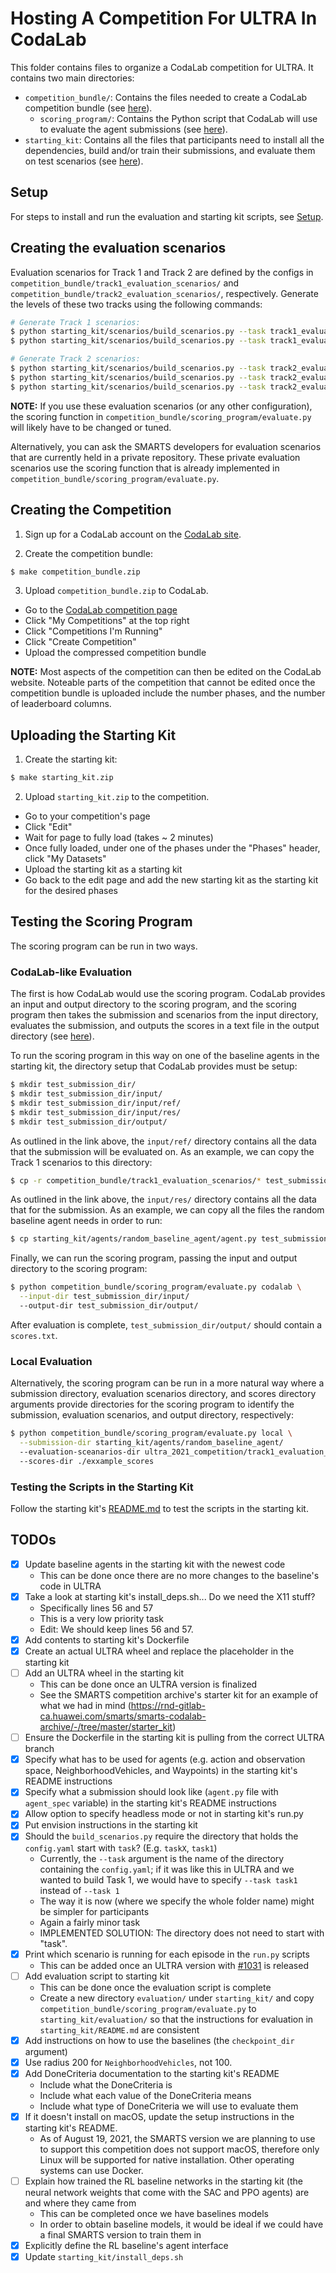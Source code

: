 # Hosting A Competition For ULTRA In CodaLab

This folder contains files to organize a CodaLab competition for ULTRA. It contains two main directories:
- `competition_bundle/`: Contains the files needed to create a CodaLab competition
  bundle (see [here](https://github.com/codalab/codalab-competitions/wiki/User_Building-a-Competition-Bundle)).
  - `scoring_program/`: Contains the Python script that CodaLab will use to evaluate the agent submissions (see [here](https://github.com/codalab/codalab-competitions/wiki/User_Building-a-Scoring-Program-for-a-Competition)).
- `starting_kit`: Contains all the files that participants need to install all
  the dependencies, build and/or train their submissions, and evaluate them on test scenarios (see [here](https://github.com/codalab/codalab-competitions/wiki/User_Competition-Roadmap#creating-a-starting-kit)).

## Setup
For steps to install and run the evaluation and starting kit scripts, see [Setup](./starting_kit/README.md#Setup).

## Creating the evaluation scenarios
Evaluation scenarios for Track 1 and Track 2 are defined by the configs in `competition_bundle/track1_evaluation_scenarios/` and `competition_bundle/track2_evaluation_scenarios/`, respectively. Generate the levels of these two tracks using the following commands:

```bash
# Generate Track 1 scenarios:
$ python starting_kit/scenarios/build_scenarios.py --task track1_evaluation_scenarios --level no-traffic-south-west --save-dir competition_bundle/track1_evaluation_scenarios/ --root-dir competition_bundle --pool-dir starting_kit/scenarios/pool/
$ python starting_kit/scenarios/build_scenarios.py --task track1_evaluation_scenarios --level no-traffic-east-south --save-dir competition_bundle/track1_evaluation_scenarios/ --root-dir competition_bundle --pool-dir starting_kit/scenarios/pool/

# Generate Track 2 scenarios:
$ python starting_kit/scenarios/build_scenarios.py --task track2_evaluation_scenarios --level low-density --save-dir competition_bundle/track2_evaluation_scenarios/ --root-dir competition_bundle --pool-dir starting_kit/scenarios/pool/
$ python starting_kit/scenarios/build_scenarios.py --task track2_evaluation_scenarios --level mid-density --save-dir competition_bundle/track2_evaluation_scenarios/ --root-dir competition_bundle --pool-dir starting_kit/scenarios/pool/
$ python starting_kit/scenarios/build_scenarios.py --task track2_evaluation_scenarios --level high-density --save-dir competition_bundle/track2_evaluation_scenarios/ --root-dir competition_bundle --pool-dir starting_kit/scenarios/pool/
```

**NOTE:** If you use these evaluation scenarios (or any other configuration), the scoring function in `competition_bundle/scoring_program/evaluate.py` will likely have to be changed or tuned.

Alternatively, you can ask the SMARTS developers for evaluation scenarios that are currently held in a private repository. These private evaluation scenarios use the scoring function that is already implemented in
`competition_bundle/scoring_program/evaluate.py`.

## Creating the Competition

1. Sign up for a CodaLab account on the [CodaLab site](https://codalab.org/).

2. Create the competition bundle:

  ```bash
  $ make competition_bundle.zip
  ```

3. Upload `competition_bundle.zip` to CodaLab.
  - Go to the [CodaLab competition page](https://competitions.codalab.org)
  - Click "My Competitions" at the top right
  - Click "Competitions I'm Running"
  - Click "Create Competition"
  - Upload the compressed competition bundle

**NOTE:** Most aspects of the competition can then be edited on the CodaLab website.
Noteable parts of the competition that cannot be edited once the competition bundle is
uploaded include the number phases, and the number of leaderboard columns.

## Uploading the Starting Kit

1. Create the starting kit:

  ```bash
  $ make starting_kit.zip
  ```

2. Upload `starting_kit.zip` to the competition.
  - Go to your competition's page
  - Click "Edit"
  - Wait for page to fully load (takes ~ 2 minutes)
  - Once fully loaded, under one of the phases under the "Phases" header, click
    "My Datasets"
  - Upload the starting kit as a starting kit
  - Go back to the edit page and add the new starting kit as the starting kit for the
    desired phases

## Testing the Scoring Program

The scoring program can be run in two ways.

### CodaLab-like Evaluation

The first is how CodaLab would use the scoring program. CodaLab provides an input and
output directory to the scoring program, and the scoring program then takes the
submission and scenarios from the input directory, evaluates the submission, and outputs
the scores in a text file in the output directory
(see [here](https://github.com/codalab/codalab-competitions/wiki/User_Building-a-Scoring-Program-for-a-Competition)).

To run the scoring program in this way on one of the baseline agents in the starting
kit, the directory setup that CodaLab provides must be setup:

```bash
$ mkdir test_submission_dir/
$ mkdir test_submission_dir/input/
$ mkdir test_submission_dir/input/ref/
$ mkdir test_submission_dir/input/res/
$ mkdir test_submission_dir/output/
```

As outlined in the link above, the `input/ref/` directory contains all the data that the
submission will be evaluated on. As an example, we can copy the Track 1 scenarios to
this directory:

```bash
$ cp -r competition_bundle/track1_evaluation_scenarios/* test_submission_dir/input/ref/
```

As outlined in the link above, the `input/res/` directory contains all the data that for
the submission. As an example, we can copy all the files the random baseline agent needs
in order to run:

```bash
$ cp starting_kit/agents/random_baseline_agent/agent.py test_submission_dir/input/res/
```

Finally, we can run the scoring program, passing the input and output directory to the
scoring program: 

```bash
$ python competition_bundle/scoring_program/evaluate.py codalab \
  --input-dir test_submission_dir/input/
  --output-dir test_submission_dir/output/
```

After evaluation is complete, `test_submission_dir/output/` should contain a
`scores.txt`.

### Local Evaluation

Alternatively, the scoring program can be run in a more natural way where a submission
directory, evaluation scenarios directory, and scores directory arguments provide
directories for the scoring program to identify the submission, evaluation scenarios,
and output directory, respectively:

```bash
$ python competition_bundle/scoring_program/evaluate.py local \
  --submission-dir starting_kit/agents/random_baseline_agent/
  --evaluation-sceanarios-dir ultra_2021_competition/track1_evaluation_scenarios/
  --scores-dir ./exxample_scores
```

### Testing the Scripts in the Starting Kit

Follow the starting kit's [README.md](starting_kit/README.md) to test the scripts in the
starting kit.

## TODOs

- [x] Update baseline agents in the starting kit with the newest code
  - This can be done once there are no more changes to the baseline's code in ULTRA
- [x] Take a look at starting kit's install_deps.sh... Do we need the X11 stuff?
  - Specifically lines 56 and 57
  - This is a very low priority task
  - Edit: We should keep lines 56 and 57.
- [x] Add contents to starting kit's Dockerfile
- [x] Create an actual ULTRA wheel and replace the placeholder in the starting kit
- [ ] Add an ULTRA wheel in the starting kit
  - This can be done once an ULTRA version is finalized
  - See the SMARTS competition archive's starter kit for an example of what we had in
    mind (https://rnd-gitlab-ca.huawei.com/smarts/smarts-codalab-archive/-/tree/master/starter_kit)
- [ ] Ensure the Dockerfile in the starting kit is pulling from the correct ULTRA branch
- [x] Specify what has to be used for agents (e.g. action and observation space,
  NeighborhoodVehicles, and Waypoints) in the starting kit's README instructions
- [x] Specify what a submission should look like (`agent.py` file with `agent_spec`
  variable) in the starting kit's README instructions
- [x] Allow option to specify headless mode or not in starting kit's run.py
- [x] Put envision instructions in the starting kit
- [x] Should the `build_scenarios.py` require the directory that holds the `config.yaml`
  start with `task`? (E.g. `taskX`, `task1`)
  - Currently, the `--task` argument is the name of the directory containing the
    `config.yaml`; if it was like this in ULTRA and we wanted to build Task 1, we would
    have to specify `--task task1` instead of `--task 1`
  - The way it is now (where we specify the whole folder name) might be simpler for
    participants
  - Again a fairly minor task
  - IMPLEMENTED SOLUTION: The directory does not need to start with "task".
- [x] Print which scenario is running for each episode in the `run.py` scripts
  - This can be added once an ULTRA version with [#1031](https://github.com/huawei-noah/SMARTS/pull/1031)
    is released
- [ ] Add evaluation script to starting kit
  - This can be done once the evaluation script is complete
  - Create a new directory `evaluation/` under `starting_kit/` and copy
    `competition_bundle/scoring_program/evaluate.py` to `starting_kit/evaluation/` so
    that the instructions for evaluation in `starting_kit/README.md` are consistent
- [x] Add instructions on how to use the baselines (the `checkpoint_dir` argument)
- [x] Use radius 200 for `NeighborhoodVehicles`, not 100.
- [x] Add DoneCriteria documentation to the starting kit's README
  - Include what the DoneCriteria is
  - Include what each value of the DoneCriteria means
  - Include what type of DoneCriteria we will use to evaluate them
- [x] If it doesn't install on macOS, update the setup instructions in the starting
  kit's README.
  - As of August 19, 2021, the SMARTS version we are planning to use to support this
    competition does not support macOS, therefore only Linux will be supported for
    native installation. Other operating systems can use Docker.
- [ ] Explain how trained the RL baseline networks in the starting kit (the neural
  network weights that come with the SAC and PPO agents) are and where they came from
  - This can be completed once we have baselines models
  - In order to obtain baseline models, it would be ideal if we could have a final
    SMARTS version to train them in
- [x] Explicitly define the RL baseline's agent interface
- [x] Update `starting_kit/install_deps.sh`
